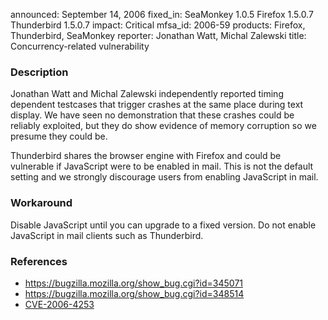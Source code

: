 announced: September 14, 2006
fixed_in: SeaMonkey 1.0.5
          Firefox 1.5.0.7
          Thunderbird 1.5.0.7
impact: Critical
mfsa_id: 2006-59
products: Firefox, Thunderbird, SeaMonkey
reporter: Jonathan Watt, Michal Zalewski
title: Concurrency-related vulnerability

<h3>Description</h3>

<p>Jonathan Watt and Michal Zalewski independently reported timing dependent
testcases that trigger crashes at the same place during text display.
We have seen no demonstration that these crashes could be reliably
exploited, but they do show evidence of memory corruption so we presume
they could be.</p>

<p class="note">Thunderbird shares the browser engine with Firefox
and could be vulnerable if JavaScript were to be enabled in mail. This is not
the default setting and we strongly discourage users from enabling
JavaScript in mail.</p>

<h3>Workaround</h3>

<p>Disable JavaScript until you can upgrade to a fixed version. Do not enable
JavaScript in mail clients such as Thunderbird.</p>

<h3>References</h3>

<ul>
<li><a href="https://bugzilla.mozilla.org/show_bug.cgi?id=345071">
https://bugzilla.mozilla.org/show_bug.cgi?id=345071</a></li>
<li><a href="https://bugzilla.mozilla.org/show_bug.cgi?id=348514">
https://bugzilla.mozilla.org/show_bug.cgi?id=348514</a></li>
<li><a class="ex-ref" href="http://cve.mitre.org/cgi-bin/cvename.cgi?name=CVE-2006-4253">
CVE-2006-4253</a></li>
</ul>



